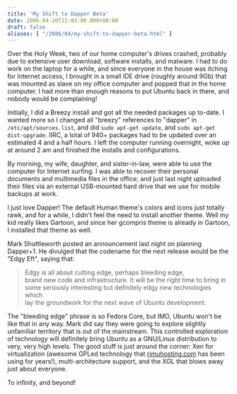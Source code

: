 ```yaml
---
title: 'My Shift to Dapper Beta'
date: 2006-04-20T22:03:00.000+08:00
draft: false
aliases: [ "/2006/04/my-shift-to-dapper-beta.html" ]
---
```


Over the Holy Week, two of our home computer's drives crashed, probably due to extensive user download, software installs, and malware. I had to do work on the laptop for a while, and since everyone in the house was itching for Internet access, I brought in a small IDE drive (roughly around 9Gb) that was mounted as slave on my office computer and popped that in the home computer. I had more than enough reasons to put Ubuntu back in there, and nobody would be complaining!

Initially, I did a Breezy install and got all the needed packages up to-date. I wanted more so I changed all "breezy" references to "dapper" in `/etc/apt/sources.list`, and did `sudo apt-get update`, and `sudo apt-get dist-upgrade`. IIRC, a total of 940+ packages had to be updated over an estimated 4 and a half hours. I left the computer running overnight, woke up at around 2 am and finished the installs and configurations.

By morning, my wife, daughter, and sister-in-law, were able to use the computer for Internet surfing. I was able to recover their personal documents and multimedia files in the office; and just last night uploaded their files via an external USB-mounted hard drive that we use for mobile backups at work.

I just love Dapper! The default Human theme's colors and icons just totally rawk, and for a while, I didn't feel the need to install another theme. Well my kid really likes Gartoon, and since her gcompris theme is already in Gartoon, I installed that theme as well.

Mark Shuttleworth posted an announcement last night on planning Dapper+1. He divulged that the codename for the next release would be the "Edgy Eft", saying that:  

>   
>   
> Edgy is all about cutting edge, perhaps bleeding edge,  
> brand new code and infrastructure. It will be the right time to bring in  
> some seriously interesting but definitely edgy new technologies which  
> lay the groundwork for the next wave of Ubuntu development.  

  
The "bleeding edge" phrase is so Fedora Core, but IMO, Ubuntu won't be like that in any way. Mark did say they were going to explore slightly unfamiliar territory that is out of the mainstream. This controlled exploration of technology will definitely bring Ubuntu as a GNU/Linux distribution to very, very high levels. The good stuff is just around the corner: Xen for virtualization (awesome GPLed technology that [rimuhosting.com](rimuhosting.com) has been using for years!), multi-architecture support, and the XGL that blows away just about everyone.

To infinity, and beyond!